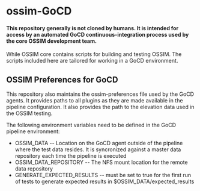 # ossim-GoCD

#### This repository generally is not cloned by humans. It is intended for access by an automated GoCD continuous-integration process used by the core OSSIM development team. 

While OSSIM core contains scripts for building and testing OSSIM. The scripts included here are tailored for working in a GoCD environment.

## OSSIM Preferences for GoCD

This repository also maintains the ossim-preferences file used by the GoCD agents. It provides paths to all plugins as they are made available in the pipeline configuration. It also provides the path to the elevation data used in the OSSIM testing. 

The following environment variables need to be defined in the GoCD pipeline environment:

   * OSSIM_DATA -- Location on the GoCD agent outside of the pipeline where the test data resides. It is syncronized against a master data repository each time the pipeline is executed
   * OSSIM_DATA_REPOSITORY -- The NFS mount location for the remote data repository
   * GENERATE_EXPECTED_RESULTS -- must be set to true for the first run of tests to generate expected results in $OSSIM_DATA/expected_results
   
